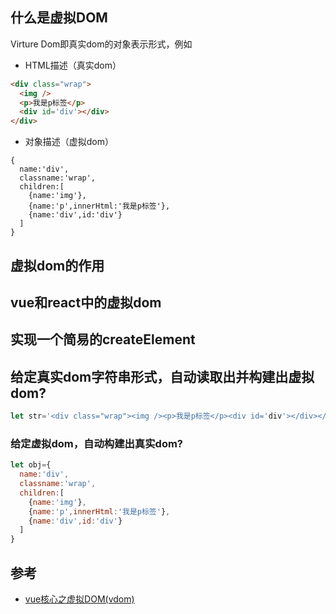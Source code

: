 
## 什么是虚拟DOM
Virture Dom即真实dom的对象表示形式，例如
- HTML描述（真实dom） 
```html
<div class="wrap">
  <img />
  <p>我是p标签</p>
  <div id='div'></div>
</div>
```

- 对象描述（虚拟dom）
```
{
  name:'div',
  classname:'wrap',
  children:[
    {name:'img'},
    {name:'p',innerHtml:'我是p标签'},
    {name:'div',id:'div'}
  ]
}
```

## 虚拟dom的作用


## vue和react中的虚拟dom

## 实现一个简易的createElement

## 给定真实dom字符串形式，自动读取出并构建出虚拟dom?
```js
let str='<div class="wrap"><img /><p>我是p标签</p><div id='div'></div></div>'

```
### 给定虚拟dom，自动构建出真实dom?
```js
let obj={
  name:'div',
  classname:'wrap',
  children:[
    {name:'img'},
    {name:'p',innerHtml:'我是p标签'},
    {name:'div',id:'div'}
  ]
}
```

## 参考
- [vue核心之虚拟DOM(vdom)](https://www.jianshu.com/p/af0b398602bc)